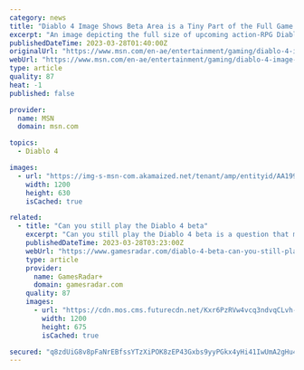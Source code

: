 ```yaml
---
category: news
title: "Diablo 4 Image Shows Beta Area is a Tiny Part of the Full Game's Map"
excerpt: "An image depicting the full size of upcoming action-RPG Diablo 4's map is making rounds online and fans seem to be surprised by just how small the area that they played through in the open beta was."
publishedDateTime: 2023-03-28T01:40:00Z
originalUrl: "https://www.msn.com/en-ae/entertainment/gaming/diablo-4-image-shows-beta-area-is-a-tiny-part-of-the-full-game-s-map/ar-AA199Mu7"
webUrl: "https://www.msn.com/en-ae/entertainment/gaming/diablo-4-image-shows-beta-area-is-a-tiny-part-of-the-full-game-s-map/ar-AA199Mu7"
type: article
quality: 87
heat: -1
published: false

provider:
  name: MSN
  domain: msn.com

topics:
  - Diablo 4

images:
  - url: "https://img-s-msn-com.akamaized.net/tenant/amp/entityid/AA199y9q.img?h=630&w=1200&m=6&q=60&o=t&l=f&f=jpg"
    width: 1200
    height: 630
    isCached: true

related:
  - title: "Can you still play the Diablo 4 beta"
    excerpt: "Can you still play the Diablo 4 beta is a question that many will be asking, now that the extremely busy open beta weekend has officially drawn to a close. After getting a taste of what's to come in ..."
    publishedDateTime: 2023-03-28T03:23:00Z
    webUrl: "https://www.gamesradar.com/diablo-4-beta-can-you-still-play/"
    type: article
    provider:
      name: GamesRadar+
      domain: gamesradar.com
    quality: 87
    images:
      - url: "https://cdn.mos.cms.futurecdn.net/Kxr6PzRVw4vcq3ndvqCLvh-1200-80.jpg"
        width: 1200
        height: 675
        isCached: true

secured: "q8zdUiG8v8pFaNrEBfssYTzXiPOK8zEP43Gxbs9yyPGkx4yHi41IwUmA2gHu4FkFMtPSpKYklConh8/Kz/t1GdqLVa8yRB8b+jCSKIUC9Qk1iha0Znfz7MLgkh0Vz4uMlLsUFDvcD5KE+poGOdt/vijZgsY0zIvS+Ss8ctpvZR/rR0jT8Dnu5LPclC6a+YNzayYwLAZGJYqeGTkayUWL09fTioNceJCxtqjUK32+luWPLF3XCQEQrkMj4qe7BsfxBIHKYnXPOthF/cVtJpnC7m+WrkY2Xr7RLH5P7jVAvuAgD9tM+2rhvlpPZZt2ywzHqdiTTPaXSU1n5vW9+1g3O3Wum8SY6bcBJCeYUog1Y5I=;1W66JJKJjHazl4dbdBEC8Q=="
---
```


